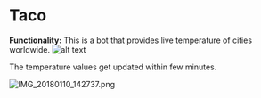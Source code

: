 # **Taco**
**Functionality:** This is a bot that provides live temperature of cities worldwide.
![alt text](Live-Temperature-Reporting-ChatBot/IMG_20180110_142712.png)

The temperature values get updated within few minutes.

![IMG_20180110_142737.png]({{site.baseurl}}/IMG_20180110_142737.png)
